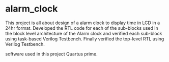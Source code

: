 # alarm_clock
  This project is all about design of a alarm clock to display time in LCD in a 24hr format. Developed the RTL code for each of the sub-blocks used in the block level architecture of the Alarm clock and verified each sub-block using task-based Verilog Testbench. Finally verified the top-level RTL using Verilog Testbench.
  
 software used in this project Quartus prime.
